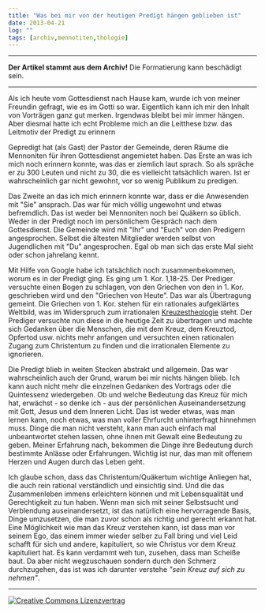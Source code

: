 ```yaml
---
title: "Was bei mir von der heutigen Predigt hängen geblieben ist"
date: 2013-04-21
log: ""
tags: [archiv,mennotiten,thologie]
---
```

<hr><b>Der Artikel stammt aus dem Archiv!</b> Die Formatierung kann beschädigt sein.<hr>

Als ich heute vom Gottesdienst nach Hause kam, wurde ich von meiner Freundin gefragt, wie es im Gotti so war. Eigentlich kann ich mir den Inhalt von Vorträgen ganz gut merken. Irgendwas bleibt bei mir immer hängen. Aber diesmal hatte ich echt Probleme mich an die Leitthese bzw. das Leitmotiv der Predigt zu erinnern
<!--break-->
Gepredigt hat (als Gast) der Pastor der Gemeinde, deren Räume die Mennoniten für ihren Gottesdienst angemietet haben. Das Erste an was ich mich noch erinnern konnte, was das er ziemlich laut sprach. So als spräche er zu 300 Leuten und nicht zu 30, die es vielleicht tatsächlich waren. Ist er wahrscheinlich gar nicht gewohnt, vor so wenig Publikum zu predigen. 

Das Zweite an das ich mich erinnern konnte war, dass er die Anwesenden mit "Sie" ansprach.  Das war für mich völlig ungewohnt und etwas befremdlich. Das ist weder bei Mennoniten noch bei Quäkern so üblich. Weder in der Predigt noch im persönlichem Gespräch nach dem Gottesdienst. Die Gemeinde wird mit "Ihr" und "Euch" von den Predigern angesprochen. Selbst die ältesten Mitglieder werden selbst von Jugendlichen mit "Du" angesprochen. Egal ob man sich das erste Mal sieht oder schon jahrelang kennt.  

Mit Hilfe von Google habe ich tatsächlich noch zusammenbekommen, worum es in der Predigt ging. Es ging um 1. Kor. 1,18-25. Der Prediger versuchte einen Bogen zu schlagen, von den Griechen von den in 1. Kor. geschrieben wird und den "Griechen von Heute". Das war als Übertragung gemeint. Die  Griechen von 1. Kor. stehen für ein rationales aufgeklärtes Weltbild, was im Widerspruch zum irrationalen <a href="">Kreuzestheologie</a> steht. Der Prediger versuchte nun diese in die heutige Zeit zu übertragen und machte sich Gedanken über die Menschen, die mit dem Kreuz, dem Kreuztod, Opfertod usw. nichts mehr anfangen und versuchten einen rationalen Zugang zum Christentum zu finden und die irrationalen Elemente zu ignorieren.

 Die Predigt blieb in weiten Stecken abstrakt und allgemein. Das war wahrscheinlich auch der Grund, warum bei mir nichts hängen blieb. Ich kann auch nicht mehr die einzelnen Gedanken des Vortrags oder die Quintessenz wiedergeben. Ob und welche Bedeutung das Kreuz für mich hat, erwächst - so denke ich - aus der persönlichen Auseinandersetzung mit Gott, Jesus und dem Inneren Licht. Das ist weder etwas, was man lernen kann, noch etwas, was man voller Ehrfurcht unhinterfragt hinnehmen muss. Dinge die man nicht versteht, kann man auch einfach mal unbeantwortet stehen lassen, ohne ihnen mit Gewalt eine Bedeutung zu geben. Meiner Erfahrung nach, bekommen die Dinge ihre Bedeutung durch bestimmte Anlässe oder Erfahrungen. Wichtig ist nur, das man mit offenem Herzen und Augen durch das Leben geht. 

Ich glaube schon, dass das Christentum/Quäkertum wichtige Anliegen hat, die auch rein rational verständlich und einsichtig sind. Und die das Zusammenleben immens erleichtern können und mit Lebensqualität und Gerechtigkeit zu tun haben. Wenn man sich mit seiner Selbstsucht und Verblendung auseinandersetzt, ist das natürlich eine hervorragende Basis, Dinge umzusetzen, die man zuvor schon als richtig und gerecht erkannt hat. Eine Möglichkeit wie man das Kreuz verstehen kann, ist dass man vor seinem Ego, das einem immer wieder selber zu Fall bring und viel Leid schafft für sich und andere,  kapituliert, so wie Christus vor dem Kreuz kapituliert hat. Es kann verdammt weh tun, zusehen, dass man Scheiße baut. Da aber nicht wegzuschauen sondern durch den Schmerz durchzugehen, das ist was ich darunter verstehe <i>"sein Kreuz auf sich zu nehmen"</i>.

<hr>
<a rel="license" href="http://creativecommons.org/licenses/by-sa/3.0/"><img alt="Creative Commons Lizenzvertrag" style="border-width:0" src="http://i.creativecommons.org/l/by-sa/3.0/88x31.png" /></a>
